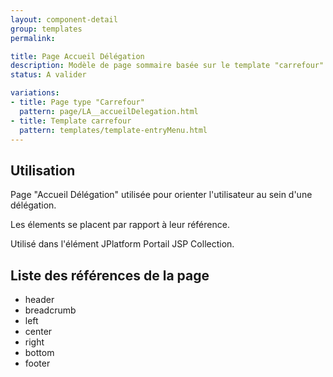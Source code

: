 ```yaml
---
layout: component-detail
group: templates
permalink:

title: Page Accueil Délégation
description: Modèle de page sommaire basée sur le template "carrefour".
status: A valider

variations:
- title: Page type "Carrefour"
  pattern: page/LA__accueilDelegation.html
- title: Template carrefour
  pattern: templates/template-entryMenu.html
---
```

## Utilisation

Page "Accueil Délégation" utilisée pour orienter l'utilisateur au sein d'une délégation.

Les élements se placent par rapport à leur référence.

Utilisé dans l'élément JPlatform Portail JSP Collection.


## Liste des références de la page

* header
* breadcrumb
* left
* center
* right
* bottom
* footer
